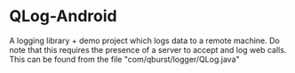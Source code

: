 QLog-Android
============

A logging library + demo project which logs data to a remote machine. Do note that this requires the presence of a server to accept and log web calls. This can be found from the file "com/qburst/logger/QLog.java"